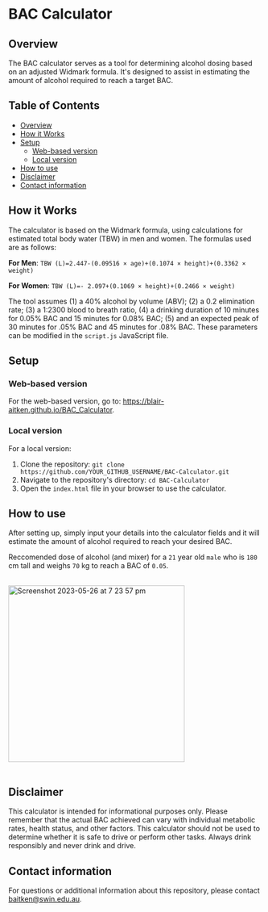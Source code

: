 # BAC Calculator

## Overview

The BAC calculator serves as a tool for determining alcohol dosing based on an adjusted Widmark formula. It's designed to assist in estimating the amount of alcohol required to reach a target BAC.

## Table of Contents

- [Overview](#overview)
- [How it Works](#how-it-works)
- [Setup](#setup)
  - [Web-based version](#web-based-version)
  - [Local version](#local-version)
- [How to use](#how-to-use)
- [Disclaimer](#disclaimer)
- [Contact information](#contact-information)

## How it Works

The calculator is based on the Widmark formula, using calculations for estimated total body water (TBW) in men and women. The formulas used are as follows:

**For Men**: `TBW (L)=2.447-(0.09516 × age)+(0.1074 × height)+(0.3362 × weight)`

**For Women**: `TBW (L)=- 2.097+(0.1069 × height)+(0.2466 × weight)`

The tool assumes (1) a 40% alcohol by volume (ABV); (2) a 0.2 elimination rate; (3) a 1:2300 blood to breath ratio, (4) a drinking duration of 10 minutes for 0.05% BAC and 15 minutes for 0.08% BAC; (5) and an expected peak of 30 minutes for .05% BAC and 45 minutes for .08% BAC. These parameters can be modified in the `script.js` JavaScript file.

## Setup

### Web-based version

For the web-based version, go to: https://blair-aitken.github.io/BAC_Calculator.

### Local version 

For a local version: 

1. Clone the repository: `git clone https://github.com/YOUR_GITHUB_USERNAME/BAC-Calculator.git`
2. Navigate to the repository's directory: `cd BAC-Calculator`
3. Open the `index.html` file in your browser to use the calculator.

## How to use

After setting up, simply input your details into the calculator fields and it will estimate the amount of alcohol required to reach your desired BAC.

Reccomended dose of alcohol (and mixer) for a `21` year old `male` who is `180` cm tall and weighs `70` kg to reach a BAC of `0.05`.

<br><img width="350" alt="Screenshot 2023-05-26 at 7 23 57 pm" src="https://github.com/blair-aitken/BAC_Calculator/assets/131508862/9dc9f0e5-38ed-4a8b-88fc-3bf6b2fc9479"><br><br>

## Disclaimer

This calculator is intended for informational purposes only. Please remember that the actual BAC achieved can vary with individual metabolic rates, health status, and other factors. This calculator should not be used to determine whether it is safe to drive or perform other tasks. Always drink responsibly and never drink and drive.

## Contact information
For questions or additional information about this repository, please contact baitken@swin.edu.au.
